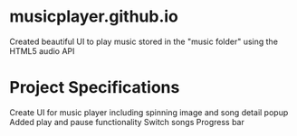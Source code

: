 # musicplayer.github.io
Created beautiful UI to play music stored in the "music folder" using the HTML5 audio API
# Project Specifications
Create UI for music player including spinning image and song detail popup
Added play and pause functionality
Switch songs
Progress bar
